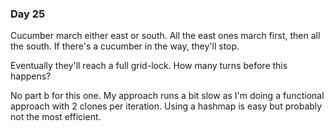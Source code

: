 ### Day 25

Cucumber march either east or south. All the east ones march first, then all the south. If there's a cucumber in the way, they'll stop.

Eventually they'll reach a full grid-lock. How many turns before this happens?

No part b for this one. My approach runs a bit slow as I'm doing a functional approach with 2 clones per iteration. Using a hashmap is easy
but probably not the most efficient.
